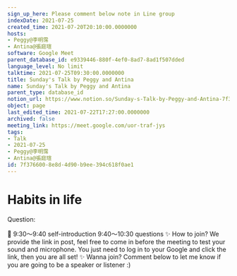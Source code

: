 ```yaml
---
sign_up_here: Please comment below note in Line group
indexDate: 2021-07-25
created_time: 2021-07-20T20:10:00.0000000
hosts:
- Peggy@李明霈
- Antina@張庭瑄
software: Google Meet
parent_database_id: e9339446-880f-4ef0-8ad7-8ad1f507dded
language_level: No limit
talktime: 2021-07-25T09:30:00.0000000
title: Sunday's Talk by Peggy and Antina
name: Sunday's Talk by Peggy and Antina
parent_type: database_id
notion_url: https://www.notion.so/Sunday-s-Talk-by-Peggy-and-Antina-7f3766008e8d4d90b9ee394c618f0ae1
object: page
last_edited_time: 2021-07-22T17:27:00.0000000
archived: false
meeting_link: https://meet.google.com/uor-traf-jys
tags:
- Talk
- 2021-07-25
- Peggy@李明霈
- Antina@張庭瑄
id: 7f376600-8e8d-4d90-b9ee-394c618f0ae1
---
```


# Habits in life
Question:
   
   
   
   
   
📅
9:30～9:40 self-introduction
9:40～10:30 questions
✨
How to join?
We provide the link in post, feel free to come in before the meeting to test your sound and microphone. You just need to log in to your Google and click the link, then you are all set!
✨
Wanna join?
Comment below to let me know if you are going to be a speaker or listener :)


